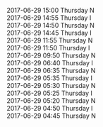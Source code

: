 2017-06-29 15:00 Thursday  N  
2017-06-29 14:55 Thursday  I  
2017-06-29 14:50 Thursday  N  
2017-06-29 14:45 Thursday  I  
2017-06-29 11:55 Thursday  N  
2017-06-29 11:50 Thursday  I  
2017-06-29 09:50 Thursday  N  
2017-06-29 06:40 Thursday  I  
2017-06-29 06:35 Thursday  N  
2017-06-29 05:35 Thursday  I  
2017-06-29 05:30 Thursday  N  
2017-06-29 05:25 Thursday  I  
2017-06-29 05:20 Thursday  N  
2017-06-29 04:50 Thursday  I  
2017-06-29 04:45 Thursday  N  
